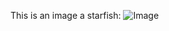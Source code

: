 This is an image a starfish:
![Image](https://github.com/AdvaithRavishankar/cse15l-lab-reports/blob/main/starfish.png)
